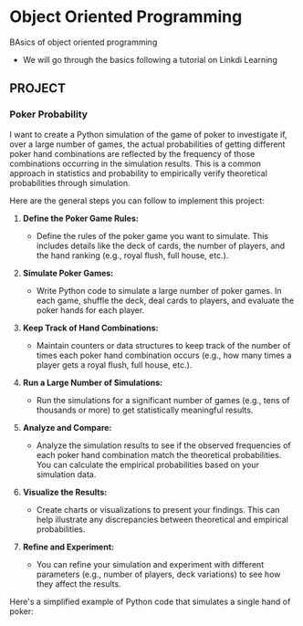 # Object Oriented Programming
 BAsics of object oriented programming

 * We will go through the basics following a tutorial on Linkdi Learning

 ## PROJECT
 ### Poker Probability

I want to create a Python simulation of the game of poker to investigate if, over a large number of games, the actual probabilities of getting different poker hand combinations are reflected by the frequency of those combinations occurring in the simulation results. This is a common approach in statistics and probability to empirically verify theoretical probabilities through simulation.

Here are the general steps you can follow to implement this project:

1. **Define the Poker Game Rules:**
   - Define the rules of the poker game you want to simulate. This includes details like the deck of cards, the number of players, and the hand ranking (e.g., royal flush, full house, etc.).

2. **Simulate Poker Games:**
   - Write Python code to simulate a large number of poker games. In each game, shuffle the deck, deal cards to players, and evaluate the poker hands for each player.

3. **Keep Track of Hand Combinations:**
   - Maintain counters or data structures to keep track of the number of times each poker hand combination occurs (e.g., how many times a player gets a royal flush, full house, etc.).

4. **Run a Large Number of Simulations:**
   - Run the simulations for a significant number of games (e.g., tens of thousands or more) to get statistically meaningful results.

5. **Analyze and Compare:**
   - Analyze the simulation results to see if the observed frequencies of each poker hand combination match the theoretical probabilities. You can calculate the empirical probabilities based on your simulation data.

6. **Visualize the Results:**
   - Create charts or visualizations to present your findings. This can help illustrate any discrepancies between theoretical and empirical probabilities.

7. **Refine and Experiment:**
   - You can refine your simulation and experiment with different parameters (e.g., number of players, deck variations) to see how they affect the results.

Here's a simplified example of Python code that simulates a single hand of poker:


